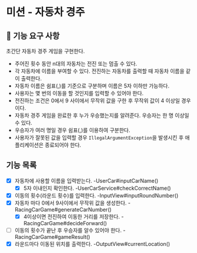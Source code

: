 # 미션 - 자동차 경주

## 🚀 기능 요구 사항

초간단 자동차 경주 게임을 구현한다.

- 주어진 횟수 동안 n대의 자동차는 전진 또는 멈출 수 있다.
- 각 자동차에 이름을 부여할 수 있다. 전진하는 자동차를 출력할 때 자동차 이름을 같이 출력한다.
- 자동차 이름은 쉼표(,)를 기준으로 구분하며 이름은 5자 이하만 가능하다.
- 사용자는 몇 번의 이동을 할 것인지를 입력할 수 있어야 한다.
- 전진하는 조건은 0에서 9 사이에서 무작위 값을 구한 후 무작위 값이 4 이상일 경우이다.
- 자동차 경주 게임을 완료한 후 누가 우승했는지를 알려준다. 우승자는 한 명 이상일 수 있다.
- 우승자가 여러 명일 경우 쉼표(,)를 이용하여 구분한다.
- 사용자가 잘못된 값을 입력할 경우 `IllegalArgumentException`을 발생시킨 후 애플리케이션은 종료되어야 한다.


## 기능 목록
- [x] 자동차에 사용할 이름을 입력받는다. -UserCar#inputCarName()
    - [x] 5자 이내인지 확인한다. -UserCarService#checkCorrectName()
- [x] 이동의 횟수(라운드 횟수)를 입력한다. -InputView#inputRoundNumber()
- [x] 자동차 마다 0에서 9사이에서 무작위 값을 생성한다. -RacingCarGame#generateCarNumber()
  - [x] 4이상이면 전진하여 이동한 거리를 저장한다. -RacingCarGame#decideForward()
- [ ] 이동의 횟수가 끝난 후 우승자를 알수 있어야 한다. -RacingCarGame#gameResult()
- [x] 라운드마다 이동된 위치를 출력한다. -OutputView#currentLocation()